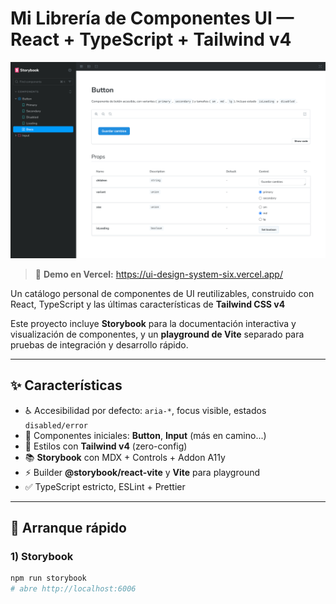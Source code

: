 # Mi Librería de Componentes UI — React + TypeScript + Tailwind v4

[![Brand UI — captura](./docs/cover.jpg)](https://ui-design-system-six.vercel.app/)

> 🔗 **Demo en Vercel:** https://ui-design-system-six.vercel.app/

Un catálogo personal de componentes de UI reutilizables, construido con React, TypeScript y las últimas características de **Tailwind CSS v4**

Este proyecto incluye **Storybook** para la documentación interactiva y visualización de componentes, y un **playground de Vite** separado para pruebas de integración y desarrollo rápido.

---

## ✨ Características

- ♿ Accesibilidad por defecto: `aria-*`, focus visible, estados `disabled/error`
- 🧩 Componentes iniciales: **Button**, **Input** (más en camino...)
- 🎨 Estilos con **Tailwind v4** (zero-config)
- 📚 **Storybook** con MDX + Controls + Addon A11y
- ⚡ Builder **@storybook/react-vite** y **Vite** para playground
- ✅ TypeScript estricto, ESLint + Prettier

---

## 🚀 Arranque rápido

### 1) Storybook

```bash
npm run storybook
# abre http://localhost:6006
```
